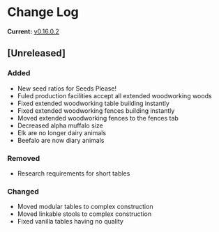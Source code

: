 # Change Log

**Current:** [v0.16.0.2](https://github.com/Qwynn/PlusPlusAddon/releases/tag/v0.16.0.2)

## [Unreleased]
### Added
- New seed ratios for Seeds Please!
- Fuled production facilities accept all extended woodworking woods
- Fixed extended woodworking table building instantly
- Fixed extended woodworking fences building instantly
- Moved extended woodworking fences to the fences tab
- Decreased alpha muffalo size
- Elk are no longer dairy animals
- Beefalo are now diary animals

### Removed
- Research requirements for short tables

### Changed
- Moved modular tables to complex construction
- Moved linkable stools to complex construction
- Fixed vanilla tables having no quality
